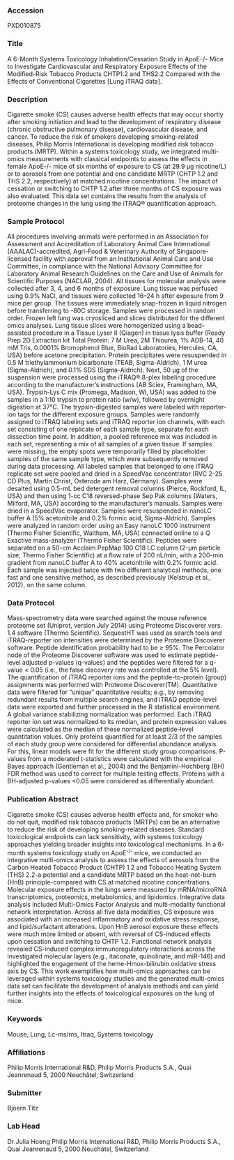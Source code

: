 ### Accession
PXD010875

### Title
A 6-Month Systems Toxicology Inhalation/Cessation Study in ApoE-/- Mice to Investigate Cardiovascular and Respiratory Exposure Effects of the Modified-Risk Tobacco Products CHTP1.2 and THS2.2 Compared with the Effects of Conventional Cigarettes [Lung iTRAQ data].

### Description
Cigarette smoke (CS) causes adverse health effects that may occur shortly after smoking initiation and lead to the development of respiratory disease (chronic obstructive pulmonary disease), cardiovascular disease, and cancer. To reduce the risk of smokers developing smoking-related diseases, Philip Morris International is developing modified risk tobacco products (MRTP). Within a systems toxicology study, we integrated multi-omics measurements with classical endpoints to assess the effects in female ApoE-/- mice of six months of exposure to CS (at 29.9 µg nicotine/L) or to aerosols from one potential and one candidate MRTP (CHTP 1.2 and THS 2.2, respectively) at matched nicotine concentrations. The impact of cessation or switching to CHTP 1.2 after three months of CS exposure was also evaluated.  This data set contains the results from the analysis of proteome changes in the lung using the iTRAQ® quantification approach.

### Sample Protocol
All procedures involving animals were performed in an Association for Assessment and Accreditation of Laboratory Animal Care International (AAALAC)-accredited, Agri-Food & Veterinary Authority of Singapore-licensed facility with approval from an Institutional Animal Care and Use Committee, in compliance with the National Advisory Committee for Laboratory Animal Research Guidelines on the Care and Use of Animals for Scientific Purposes (NACLAR, 2004). All tissues for molecular analysis were collected after 3, 4, and 6 months of exposure. Lung tissue was perfused using 0.9% NaCl, and tissues were collected 16–24 h after exposure from 9 mice per group. The tissues were immediately snap-frozen in liquid nitrogen before transferring to -80C storage. Samples were processed in random order. Frozen left lung was cryosliced and slices distributed for the different omics analyses. Lung tissue slices were homogenized using a bead-assisted procedure in a Tissue Lyser II (Qiagen) in tissue lysis buffer (Ready Prep 2D Extraction kit Total Protein: 7 M Urea, 2M Thiourea, 1% ADB-14, 40 mM Tris, 0.0001% Bromophenol Blue, BioRad Laboratories, Hercules, CA, USA) before acetone precipitation. Protein precipitates were resuspended in 0.5 M triethylammonium bicarbonate (TEAB, Sigma-Aldrich), 1 M urea (Sigma-Aldrich), and 0.1% SDS (Sigma-Aldrich). Next, 50 µg of the suspension were processed using the iTRAQ® 8-plex labeling procedure according to the manufacturer’s instructions (AB Sciex, Framingham, MA, USA). Trypsin-Lys C mix (Promega, Madison, WI, USA) was added to the samples in a 1:10 trypsin to protein ratio (w/w), followed by overnight digestion at 37°C. The trypsin-digested samples were labeled with reporter-ion tags for the different exposure groups. Samples were randomly assigned to iTRAQ labeling sets and iTRAQ reporter ion channels, with each set consisting of one replicate of each sample type, separate for each dissection time point. In addition, a pooled reference mix was included in each set, representing a mix of all samples of a given tissue. If samples were missing, the empty spots were temporarily filled by placeholder samples of the same sample type, which were subsequently removed during data processing. All labeled samples that belonged to one iTRAQ replicate set were pooled and dried in a SpeedVac concentrator (RVC 2-25 CD Plus, Martin Christ, Osterode am Harz, Germany). Samples were desalted using 0.5-mL bed detergent removal columns (Pierce, Rockford, IL, USA) and then using 1-cc C18 reversed-phase Sep Pak columns (Waters, Milford, MA, USA) according to the manufacturer’s manuals. Samples were dried in a SpeedVac evaporator. Samples were resuspended in nanoLC buffer A (5% acetonitrile and 0.2% formic acid, Sigma-Aldrich). Samples were analyzed in random order using an Easy nanoLC 1000 instrument (Thermo Fisher Scientific, Waltham, MA, USA) connected online to a Q Exactive mass-analyzer (Thermo Fisher Scientific). Peptides were separated on a 50-cm Acclaim PepMap 100 C18 LC column (2-µm particle size; Thermo Fisher Scientific) at a flow rate of 200 nL/min, with a 200-min gradient from nanoLC buffer A to 40% acetonitrile with 0.2% formic acid. Each sample was injected twice with two different analytical methods, one fast and one sensitive method, as described previously (Kelstrup et al., 2012), on the same column.

### Data Protocol
Mass-spectrometry data were searched against the mouse reference proteome set (Uniprot, version July 2014) using Proteome Discoverer vers. 1.4 software (Thermo Scientific). SequestHT was used as search tools and iTRAQ-reporter ion intensities were determined by the Proteome Discoverer software. Peptide identification probability had to be ≥ 95%. The Percolator node of the Proteome Discoverer software was used to estimate peptide-level adjusted p-values (q-values) and the peptides were filtered for a q-value < 0.05 (i.e., the false discovery rate was controlled at the 5% level). The quantification of iTRAQ reporter ions and the peptide-to-protein (group) assignments was performed with Proteome Discoverer(TM). Quantitative data were filtered for “unique” quantitative results; e.g., by removing redundant results from multiple search engines, and iTRAQ peptide-level data were exported and further processed in the R statistical environment. A global variance stabilizing normalization was performed. Each iTRAQ reporter ion set was normalized to its median, and protein expression values were calculated as the median of these normalized peptide-level quantitation values. Only proteins quantified for at least 2/3 of the samples of each study group were considered for differential abundance analysis. For this, linear models were fit for the different study group comparisons. P-values from a moderated t-statistics were calculated with the empirical Bayes approach (Gentleman et al., 2004) and the Benjamini-Hochberg (BH) FDR method was used to correct for multiple testing effects. Proteins with a BH-adjusted p-values <0.05 were considered as differentially abundant.

### Publication Abstract
Cigarette smoke (CS) causes adverse health effects and, for smoker who do not quit, modified risk tobacco products (MRTPs) can be an alternative to reduce the risk of developing smoking-related diseases. Standard toxicological endpoints can lack sensitivity, with systems toxicology approaches yielding broader insights into toxicological mechanisms. In a 6-month systems toxicology study on ApoE<sup>-/-</sup> mice, we conducted an integrative multi-omics analysis to assess the effects of aerosols from the Carbon Heated Tobacco Product (CHTP) 1.2 and Tobacco Heating System (THS) 2.2-a potential and a candidate MRTP based on the heat-not-burn (HnB) principle-compared with CS at matched nicotine concentrations. Molecular exposure effects in the lungs were measured by mRNA/microRNA transcriptomics, proteomics, metabolomics, and lipidomics. Integrative data analysis included Multi-Omics Factor Analysis and multi-modality functional network interpretation. Across all five data modalities, CS exposure was associated with an increased inflammatory and oxidative stress response, and lipid/surfactant alterations. Upon HnB aerosol exposure these effects were much more limited or absent, with reversal of CS-induced effects upon cessation and switching to CHTP 1.2. Functional network analysis revealed CS-induced complex immunoregulatory interactions across the investigated molecular layers (e.g., itaconate, quinolinate, and miR-146) and highlighted the engagement of the heme-Hmox-bilirubin oxidative stress axis by CS. This work exemplifies how multi-omics approaches can be leveraged within systems toxicology studies and the generated multi-omics data set can facilitate the development of analysis methods and can yield further insights into the effects of toxicological exposures on the lung of mice.

### Keywords
Mouse, Lung, Lc-ms/ms, Itraq, Systems toxicology

### Affiliations
Philip Morris International R&D, Philip Morris Products S.A., Quai Jeanrenaud 5, 2000 Neuchâtel, Switzerland

### Submitter
Bjoern Titz

### Lab Head
Dr Julia Hoeng
Philip Morris International R&D, Philip Morris Products S.A., Quai Jeanrenaud 5, 2000 Neuchâtel, Switzerland



